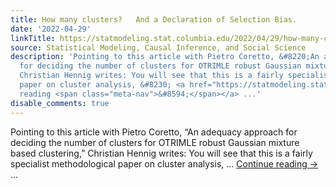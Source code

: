 ```yaml
---
title: How many clusters?   And a Declaration of Selection Bias.
date: '2022-04-29'
linkTitle: https://statmodeling.stat.columbia.edu/2022/04/29/how-many-clusters-and-a-declaration-of-selection-bias/
source: Statistical Modeling, Causal Inference, and Social Science
description: 'Pointing to this article with Pietro Coretto, &#8220;An adequacy approach
  for deciding the number of clusters for OTRIMLE robust Gaussian mixture based clustering,&#8221;
  Christian Hennig writes: You will see that this is a fairly specialist methodological
  paper on cluster analysis, &#8230; <a href="https://statmodeling.stat.columbia.edu/2022/04/29/how-many-clusters-and-a-declaration-of-selection-bias/">Continue
  reading <span class="meta-nav">&#8594;</span></a> ...'
disable_comments: true
---
```

Pointing to this article with Pietro Coretto, &#8220;An adequacy approach for deciding the number of clusters for OTRIMLE robust Gaussian mixture based clustering,&#8221; Christian Hennig writes: You will see that this is a fairly specialist methodological paper on cluster analysis, &#8230; <a href="https://statmodeling.stat.columbia.edu/2022/04/29/how-many-clusters-and-a-declaration-of-selection-bias/">Continue reading <span class="meta-nav">&#8594;</span></a> ...